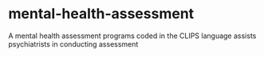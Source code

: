 # mental-health-assessment
A mental health assessment programs coded in the CLIPS language assists psychiatrists in conducting assessment
